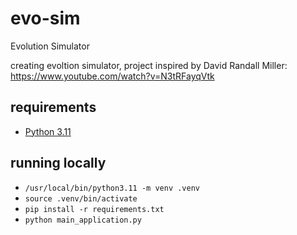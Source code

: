 # evo-sim

Evolution Simulator

creating evoltion simulator, project inspired by David Randall Miller: https://www.youtube.com/watch?v=N3tRFayqVtk

## requirements

- [Python 3.11](https://www.python.org/downloads/)

## running locally
- ``/usr/local/bin/python3.11 -m venv .venv``
- ``source .venv/bin/activate``
- ``pip install -r requirements.txt``
- ``python main_application.py``
